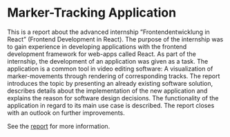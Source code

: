 # Marker-Tracking Application

This is a report about the advanced internship ”Frontendentwicklung in React”
(Frontend Development in React). The purpose of the internship was to gain
experience in developing applications with the frontend development framework
for web-apps called React. As part of the internship, the development of an
application was given as a task. The application is a common tool in video
editing software: A visualization of marker-movements through rendering of
corresponding tracks.
The report introduces the topic by presenting an already existing software
solution, describes details about the implementation of the new application
and explains the reason for software design decisions. The functionality of the
application in regard to its main use case is described. The report closes with
an outlook on further improvements.

See the [report](./Praktikum_React.pdf) for more information.
